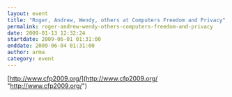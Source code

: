 ```yaml
---
layout: event
title: "Roger, Andrew, Wendy, others at Computers Freedom and Privacy"
permalink: roger-andrew-wendy-others-computers-freedom-and-privacy
date: 2009-01-13 12:32:24
startdate: 2009-06-01 01:31:00
enddate: 2009-06-04 01:31:00
author: arma
category: event
---
```


[http://www.cfp2009.org/](http://www.cfp2009.org/ "http://www.cfp2009.org/")
